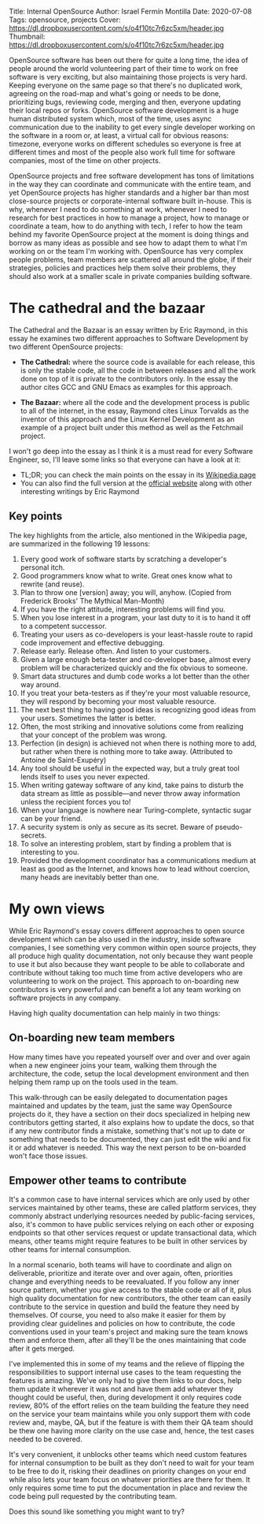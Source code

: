 Title: Internal OpenSource
Author: Israel Fermín Montilla
Date: 2020-07-08
Tags: opensource, projects
Cover: https://dl.dropboxusercontent.com/s/o4f10tc7r6zc5xm/header.jpg
Thumbnail: https://dl.dropboxusercontent.com/s/o4f10tc7r6zc5xm/header.jpg

OpenSource software has been out there for quite a long time, the idea of people
around the world volunteering part of their time to work on free software is
very exciting, but also maintaining those projects is very hard. Keeping everyone
on the same page so that there's no duplicated work, agreeing on the road-map and
what's going or needs to be done, prioritizing bugs, reviewing code, merging and
then, everyone updating their local repos or forks. OpenSource software development
is a huge human distributed system which, most of the time, uses async communication
due to the inability to get every single developer working on the software in a room
or, at least, a virtual call for obvious reasons: timezone, everyone works on different
schedules so everyone is free at different times and most of the people also work full time
for software companies, most of the time on other projects.

OpenSource projects and free software development has tons of limitations in the way they
can coordinate and communicate with the entire team, and yet OpenSource projects
has higher standards and a higher bar than most close-source projects or corporate-internal
software built in-house. This is why, whenever I need to do something at work, whenever I need
to research for best practices in how to manage a project, how to manage or coordinate a team,
how to do anything with tech, I refer to how the team behind my favorite OpenSource project
at the moment is doing things and borrow as many ideas as possible and see how to adapt them
to what I'm working on or the team I'm working with. OpenSource has very complex people
problems, team members are scattered all around the globe, if their strategies, policies and
practices help them solve their problems, they should also work at a smaller scale in private
companies building software.

# The cathedral and the bazaar
The Cathedral and the Bazaar is an essay written by Eric Raymond, in this essay he examines two
different approaches to Software Development by two different OpenSource projects:

* **The Cathedral:** where the source code is available for each release, this is only the stable
code, all the code in between releases and all the work done on top of it is private to the contributors
only. In the essay the author cites GCC and GNU Emacs as examples for this approach.

* **The Bazaar:** where all the code and the development process is public to all of the internet, in the essay,
Raymond cites Linux Torvalds as the inventor of this approach and the Linux Kernel Development as an example of
a project built under this method as well as the Fetchmail project.

I won't go deep into the essay as I think it is a must read for every Software Engineer, so, I'll leave some
links so that everyone can have a look at it:

* TL;DR; you can check the main points on the essay in its [Wikipedia page](https://en.wikipedia.org/wiki/The_Cathedral_and_the_Bazaar)
* You can also find the full version at the [official website](http://www.catb.org/~esr/writings/cathedral-bazaar/) along with
other interesting writings by Eric Raymond

## Key points
The key highlights from the article, also mentioned in the Wikipedia page, are summarized in the following 19 lessons:

1. Every good work of software starts by scratching a developer's personal itch.
2. Good programmers know what to write. Great ones know what to rewrite (and reuse).
3. Plan to throw one [version] away; you will, anyhow. (Copied from Frederick Brooks' The Mythical Man-Month)
4. If you have the right attitude, interesting problems will find you.
5. When you lose interest in a program, your last duty to it is to hand it off to a competent successor.
6. Treating your users as co-developers is your least-hassle route to rapid code improvement and effective debugging.
7. Release early. Release often. And listen to your customers.
8. Given a large enough beta-tester and co-developer base, almost every problem will be characterized quickly and the fix obvious to someone.
9. Smart data structures and dumb code works a lot better than the other way around.
10. If you treat your beta-testers as if they're your most valuable resource, they will respond by becoming your most valuable resource.
11. The next best thing to having good ideas is recognizing good ideas from your users. Sometimes the latter is better.
12. Often, the most striking and innovative solutions come from realizing that your concept of the problem was wrong.
13. Perfection (in design) is achieved not when there is nothing more to add, but rather when there is nothing more to take away. (Attributed to Antoine de Saint-Exupéry)
14. Any tool should be useful in the expected way, but a truly great tool lends itself to uses you never expected.
15. When writing gateway software of any kind, take pains to disturb the data stream as little as possible—and never throw away information unless the recipient forces you to!
16. When your language is nowhere near Turing-complete, syntactic sugar can be your friend.
17. A security system is only as secure as its secret. Beware of pseudo-secrets.
18. To solve an interesting problem, start by finding a problem that is interesting to you.
19. Provided the development coordinator has a communications medium at least as good as the Internet, and knows how to lead without coercion, many heads are inevitably better than one.

# My own views
While Eric Raymond's essay covers different approaches to open source development which can be also used in the industry, inside software companies,
I see something very common within open source projects, they all produce high quality documentation, not only because they want people to use it
but also because they want people to be able to collaborate and contribute without taking too much time from active developers who are volunteering
to work on the project. This approach to on-boarding new contributors is very powerful and can benefit a lot any team working on software projects
in any company.

Having high quality documentation can help mainly in two things:

## On-boarding new team members
How many times have you repeated yourself over and over and over again when a new engineer joins your team, walking them through
the architecture, the code, setup the local development environment and then helping them ramp up on the tools used in the team.

This walk-through can be easily delegated to documentation pages maintained and updates by the team, just the same way OpenSource projects
do it, they have a section on their docs specialized in helping new contributors getting started, it also explains how to update the docs, so
that if any new contributor finds a mistake, something that's not up to date or something that needs to be documented, they can just edit
the wiki and fix it or add whatever is needed. This way the next person to be on-boarded won't face those issues.

## Empower other teams to contribute
It's a common case to have internal services which are only used by other services maintained by other teams, these are called platform services,
they commonly abstract underlying resources needed by public-facing services, also, it's common to have public services relying on each other or
exposing endpoints so that other services request or update transactional data, which means, other teams might require features to be
built in other services by other teams for internal consumption.

In a normal scenario, both teams will have to coordinate and align on deliverable, prioritize and iterate over and over again, often, priorities
change and everything needs to be reevaluated. If you follow any inner source pattern, whether you give access to the stable code or all of it,
plus high quality documentation for new contributors, the other team can easily contribute to the service in question and build the feature they need
by themselves. Of course, you need to also make it easier for them by providing clear guidelines and policies on how to contribute, the code
conventions used in your team's project and making sure the team knows them and enforce them, after all they'll be the ones maintaining that code
after it gets merged.

I've implemented this in some of my teams and the relieve of flipping the responsibilities to support internal use cases to the team requesting the
features is amazing. We've only had to give them links to our docs, help them update it wherever it was not and have them add whatever they thought
could be useful, then, during development it only requires code review, 80% of the effort relies on the team building the feature they need on the
service your team maintains while you only support them with code review and, maybe, QA, but if the feature is with them their QA team should be thew
one having more clarity on the use case and, hence, the test cases needed to be covered.

It's very convenient, it unblocks other teams which need custom features for internal consumption to be built as they don't need to wait for your team
to be free to do it, risking their deadlines on priority changes on your end while also lets your team focus on whatever priorities are there for
them. It only requires some time to put the documentation in place and review the code being pull requested by the contributing team.

Does this sound like something you might want to try?


